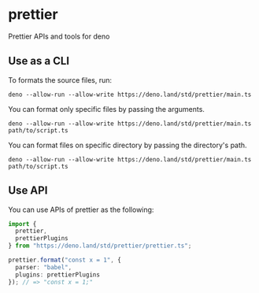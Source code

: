 # prettier

Prettier APIs and tools for deno

## Use as a CLI

To formats the source files, run:

```console
deno --allow-run --allow-write https://deno.land/std/prettier/main.ts
```

You can format only specific files by passing the arguments.

```console
deno --allow-run --allow-write https://deno.land/std/prettier/main.ts path/to/script.ts
```

You can format files on specific directory by passing the directory's path.

```console
deno --allow-run --allow-write https://deno.land/std/prettier/main.ts path/to/script.ts
```

## Use API

You can use APIs of prettier as the following:

```ts
import {
  prettier,
  prettierPlugins
} from "https://deno.land/std/prettier/prettier.ts";

prettier.format("const x = 1", {
  parser: "babel",
  plugins: prettierPlugins
}); // => "const x = 1;"
```
